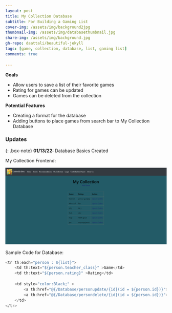 ```yaml
---
layout: post
title: My Collection Database
subtitle: For Building a Gaming List
cover-img: /assets/img/background2jpg
thumbnail-img: /assets/img/databasethumbnail.jpg
share-img: /assets/img/background.jpg
gh-repo: daattali/beautiful-jekyll
tags: [game, collection, database, list, gaming list]
comments: true

---
```

**Goals**
- Allow users to save a list of their favorite games
- Rating for games can be updated
- Games can be deleted from the collection

**Potential Features**
- Creating a format for the database
- Adding buttons to place games from search bar to My Collection Database

### Updates

{: .box-note}
**01/13/22:** Database Basics Created

My Collection Frontend:

![Collection](/assets/img/mycollection.png)

Sample Code for Database:

```javascript
<tr th:each="person : ${list}">
    <td th:text="${person.teacher_class}" >Game</td>
    <td th:text="${person.rating}" >Rating</td>

    <td style="color:Black;" >
        <a th:href="@{/Database/personupdate/{id}(id = ${person.id})}">Update</a>
        <a th:href="@{/Database/persondelete/{id}(id = ${person.id})}">Delete</a>
    </td>
</tr>
```